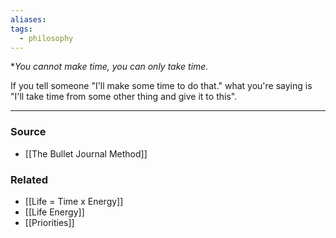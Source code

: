 ```yaml
---
aliases: 
tags:
  - philosophy
---
```

**You cannot *make* time, you can only *take* time.*

If you tell someone "I'll make some time to do that." what you're saying is "I'll take time from some other thing and give it to this".

---

### Source
- [[The Bullet Journal Method]]

### Related
- [[Life = Time x Energy]]
- [[Life Energy]]
- [[Priorities]]